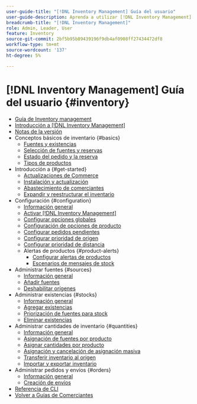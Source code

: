 ```yaml
---
user-guide-title: "[!DNL Inventory Management] Guía del usuario"
user-guide-description: Aprenda a utilizar [!DNL Inventory Management] funciones para mantener las cantidades para las ventas y gestionar los envíos que se van a completar [!DNL Commerce] pedidos.
breadcrumb-title: "[!DNL Inventory Management]"
role: Admin, Leader, User
feature: Inventory
source-git-commit: 2bf5b95b89439196f9db4af0908ff27434472df8
workflow-type: tm+mt
source-wordcount: '137'
ht-degree: 5%

---
```



# [!DNL Inventory Management] Guía del usuario {#inventory}

- [Guía de Inventory management](guide-overview.md)
- [Introducción a [!DNL Inventory Management]](introduction.md)
- [Notas de la versión](release-notes.md)
- Conceptos básicos de inventario {#basics}
   - [Fuentes y existencias](sources-stocks.md)
   - [Selección de fuentes y reservas](selection-reservations.md)
   - [Estado del pedido y la reserva](order-status.md)
   - [Tipos de productos](product-types.md)
- Introducción a {#get-started}
   - [Actualizaciones de Commerce](migrate.md)
   - [Instalación y actualización](install-update.md)
   - [Abastecimiento de comerciantes](merchant-sourcing.md)
   - [Expandir y reestructurar el inventario](expand-restructure.md)
- Configuración {#configuration}
   - [Información general](configuration.md)
   - [Activar [!DNL Inventory Management]](enable.md)
   - [Configurar opciones globales](global-options.md)
   - [Configuración de opciones de producto](product-options.md)
   - [Configurar pedidos pendientes](backorders.md)
   - [Configurar prioridad de origen](source-priority-algorithm.md)
   - [Configurar prioridad de distancia](distance-priority-algorithm.md)
   - Alertas de productos {#product-alerts}
      - [Configurar alertas de productos](alert-setup.md)
      - [Escenarios de mensajes de stock](stock-messages.md)
- Administrar fuentes {#sources}
   - [Información general](sources-manage.md)
   - [Añadir fuentes](sources-add.md)
   - [Deshabilitar orígenes](sources-disable.md)
- Administrar existencias {#stocks}
   - [Información general](stocks-manage.md)
   - [Agregar existencias](stocks-add.md)
   - [Priorización de fuentes para stock](stocks-prioritize-sources.md)
   - [Eliminar existencias](stocks-delete.md)
- Administrar cantidades de inventario {#quantities}
   - [Información general](quantities-manage.md)
   - [Asignación de fuentes por producto](sources-assign-per-product.md)
   - [Asignar cantidades por producto](quantities-assign-per-product.md)
   - [Asignación y cancelación de asignación masiva](bulk-assignment.md)
   - [Transferir inventario al origen](inventory-transfer.md)
   - [Importar y exportar inventario](inventory-import-export.md)
- Administrar pedidos y envíos {#orders}
   - [Información general](shipments.md)
   - [Creación de envíos](shipments-create.md)
- [Referencia de CLI](cli.md)
- [Volver a Guías de Comerciantes](https://experienceleague.adobe.com/en/docs/commerce-admin/user-guides/home)

